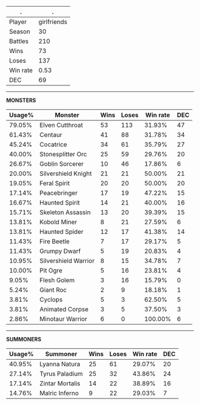 .|.
|-|-
Player|girlfriends
Season|30
Battles|210
Wins|73
Loses|137
Win rate|0.53
DEC|69

---
**MONSTERS**

Usage%|Monster|Wins|Loses|Win rate|DEC|
-|-|-|-|-|-|
79.05%|Elven Cutthroat|53|113|31.93%|47|
61.43%|Centaur|41|88|31.78%|34|
45.24%|Cocatrice|34|61|35.79%|27|
40.00%|Stonesplitter Orc|25|59|29.76%|20|
26.67%|Goblin Sorcerer|10|46|17.86%|6|
20.00%|Silvershield Knight|21|21|50.00%|21|
19.05%|Feral Spirit|20|20|50.00%|20|
17.14%|Peacebringer|17|19|47.22%|15|
16.67%|Haunted Spirit|14|21|40.00%|16|
15.71%|Skeleton Assassin|13|20|39.39%|15|
13.81%|Kobold Miner|8|21|27.59%|6|
13.81%|Haunted Spider|12|17|41.38%|14|
11.43%|Fire Beetle|7|17|29.17%|5|
11.43%|Grumpy Dwarf|5|19|20.83%|4|
10.95%|Silvershield Warrior|8|15|34.78%|7|
10.00%|Pit Ogre|5|16|23.81%|4|
9.05%|Flesh Golem|3|16|15.79%|0|
5.24%|Giant Roc|2|9|18.18%|1|
3.81%|Cyclops|5|3|62.50%|5|
3.81%|Animated Corpse|3|5|37.50%|3|
2.86%|Minotaur Warrior|6|0|100.00%|6|

---
**SUMMONERS**

Usage%|Summoner|Wins|Loses|Win rate|DEC|
-|-|-|-|-|-|
40.95%|Lyanna Natura|25|61|29.07%|20|
27.14%|Tyrus Paladium|25|32|43.86%|24|
17.14%|Zintar Mortalis|14|22|38.89%|16|
14.76%|Malric Inferno|9|22|29.03%|7|
